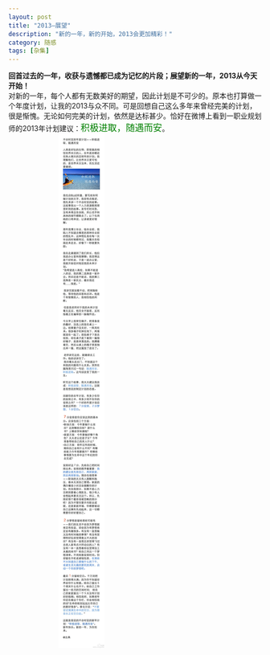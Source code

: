 ```yaml
---
layout: post
title: "2013—展望"
description: "新的一年，新的开始，2013会更加精彩！"
category: 随感
tags: [杂集]
---
```


<strong>回首过去的一年，收获与遗憾都已成为记忆的片段；展望新的一年，2013从今天开始！</strong>  
对新的一年，每个人都有无数美好的期望，因此计划是不可少的。原本也打算做一个年度计划，让我的2013与众不同。可是回想自己这么多年来曾经完美的计划，很是惭愧。无论如何完美的计划，依然是达标甚少。恰好在微博上看到一职业规划师的2013年计划建议：<font face="华文行楷" size="4" color="green">积极进取，随遇而安</font>。  
<span style="margin-left:100px">![年度计划](/assets/images/plan.jpg)</span>